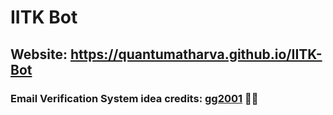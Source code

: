 # IITK Bot

## Website: https://quantumatharva.github.io/IITK-Bot

### Email Verification System idea credits: [gg2001](https://github.com/gg2001) 🙇🏻